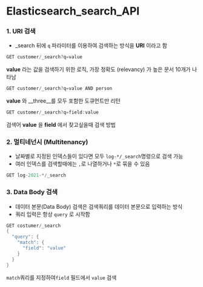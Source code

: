 # Elasticsearch_search_API

### 1. URI 검색

- _search 뒤에 `q` 파라미터를 이용하여 검색하는 방식을 __URI__ 이라고 함

  

```java
GET customer/_search?q=value
```

__value__ 라는 값을 검색하기 위한 로직, 가장 정확도 (relevancy) 가 높은 문서 10개가 나타남



```java
GET customer/_search?q=value AND person
```

__value__  와 __three__를 모두 포함한 도큐먼트만 리턴



```java
GET customer/_search?q=field:value
```

검색어 __value__ 을 __field__ 에서 찾고싶을때 검색 방법





### 2. 멀티네넌시 (Multitenancy)

- 날짜별로 지정된 인덱스들이 있다면 모두 `log-*/_search`명령으로 검색 가능
- 여러 인덱스를 검색할때에는 `,`로 나열하거나 `*`로 묶을 수 있음

```java
GET log-2021-*/_search
```





### 3. Data Body 검색

- 데이터 본문(Data Body) 검색은 검색쿼리를 데이터 본문으로 입력하는 방식
- 쿼리 입력은 항상 `query` 로 시작함

```java
GET costumer/_search
{
  "query": {
    "match": {
      "field": "value"
    }
  }
}
```

`match`쿼리를 지정하여`field` 필드에서 `value` 검색
